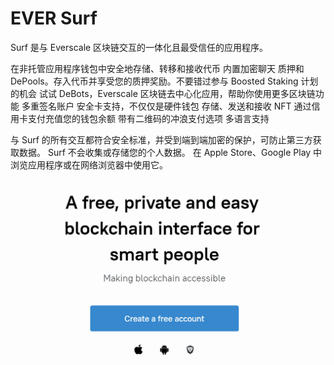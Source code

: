 # EVER Surf

Surf 是与 Everscale 区块链交互的一体化且最受信任的应用程序。

  在非托管应用程序钱包中安全地存储、转移和接收代币
  内置加密聊天
  质押和 DePools。存入代币并享受您的质押奖励。不要错过参与 Boosted Staking 计划的机会
  试试 DeBots，Everscale 区块链去中心化应用，帮助你使用更多区块链功能
  多重签名账户
  安全卡支持，不仅仅是硬件钱包
  存储、发送和接收 NFT
  通过信用卡支付充值您的钱包余额
  带有二维码的冲浪支付选项
  多语言支持

与 Surf 的所有交互都符合安全标准，并受到端到端加密的保护，可防止第三方获取数据。 Surf 不会收集或存储您的个人数据。
在 Apple Store、Google Play 中浏览应用程序或在网络浏览器中使用它。

![tonsurf-dapp-social-everscale-image1_d420d044add1283442ce344317557d1e](tonsurf-dapp-social-everscale-image1_d420d044add1283442ce344317557d1e.png)
